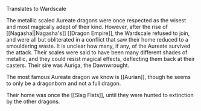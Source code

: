 Translates to Wardscale

The metallic scaled Aureate dragons were once respected as the wisest and most magically adept of their kind. However, after the rise of [[Nagasha||Nagasha's]] [[Dragon Empire]], the Wardscale refused to join, and were all but obliterated in a conflict that saw their home reduced to a smouldering waste. It is unclear how many, if any, of the Aureate survived the attack. Their scales were said to have been many different shades of metallic, and they could resist magical effects, deflecting them back at their casters. Their sire was Auriga, the Dawnwrought.

The most famous Aureate dragon we know is [[Aurian]], though he seems to only be a dragonborn and not a full dragon.

Their home was once the [[Slag Flats]], until they were hunted to extinction by the other dragons.